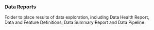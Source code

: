 ### Data Reports
Folder to place results of data exploration, including Data Health Report, Data and Feature Definitions, Data Summary Report and Data Pipeline
